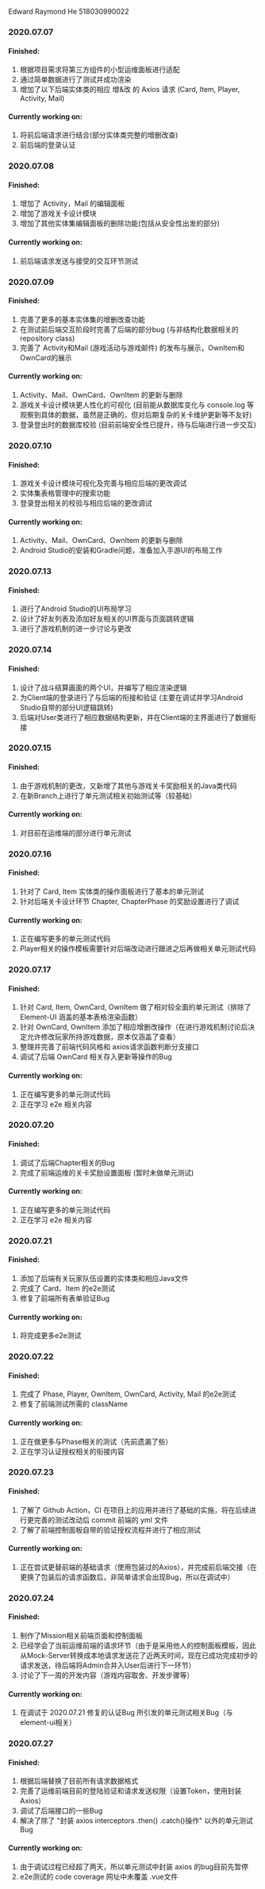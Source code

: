 Edward Raymond He 518030990022

### 2020.07.07

#### Finished: 

1. 根据项目需求将第三方组件的小型运维面板进行适配
2. 通过简单数据进行了测试并成功渲染
3. 增加了以下后端实体类的相应 增&改 的 Axios 请求
   (Card, Item, Player, Activity, Mail)

#### Currently working on:

1. 将前后端请求进行结合(部分实体类完整的增删改查)
2. 前后端的登录认证

### 2020.07.08

#### Finished: 

1. 增加了 Activity，Mail 的编辑面板
2. 增加了游戏关卡设计模块
3. 增加了其他实体集编辑面板的删除功能(包括从安全性出发的部分)

#### Currently working on:

1. 前后端请求发送与接受的交互环节测试

### 2020.07.09

#### Finished: 

1. 完善了更多的基本实体集的增删改查功能
2. 在测试前后端交互阶段时完善了后端的部分bug (与非结构化数据相关的 repository class)
3. 完善了 Activity和Mail (游戏活动与游戏邮件) 的发布与展示，OwnItem和OwnCard的展示

#### Currently working on:

1. Activity、Mail、OwnCard、OwnItem 的更新与删除
2. 游戏关卡设计模块更人性化的可视化 (目前能从数据库变化与 console.log 等观察到具体的数据，虽然是正确的，但对后期复杂的关卡维护更新等不友好)
3. 登录登出时的数据库校验 (目前前端安全性已提升，待与后端进行进一步交互)

### 2020.07.10

#### Finished: 

1. 游戏关卡设计模块可视化及完善与相应后端的更改调试
2. 实体集表格管理中的搜索功能
3. 登录登出相关的校验与相应后端的更改调试

#### Currently working on:

1. Activity、Mail、OwnCard、OwnItem 的更新与删除
2. Android Studio的安装和Gradle问题，准备加入手游UI的布局工作

### 2020.07.13

#### Finished: 

1. 进行了Android Studio的UI布局学习
2. 设计了好友列表及添加好友相关的UI界面与页面跳转逻辑
3. 进行了游戏机制的进一步讨论与更改

### 2020.07.14

#### Finished: 

1. 设计了战斗结算画面的两个UI，并编写了相应渲染逻辑
2. 为Client端的登录进行了与后端的衔接和验证 (主要在调试并学习Android Studio自带的部分UI逻辑跳转)
3. 后端对User类进行了相应数据结构更新，并在Client端的主界面进行了数据衔接

### 2020.07.15

#### Finished: 

1. 由于游戏机制的更改，又新增了其他与游戏关卡奖励相关的Java类代码
2. 在新Branch上进行了单元测试相关初始测试等（较基础）

#### Currently working on:

1. 对目前在运维端的部分进行单元测试

### 2020.07.16

#### Finished: 

1. 针对了 Card, Item 实体类的操作面板进行了基本的单元测试
2. 针对后端关卡设计环节 Chapter, ChapterPhase 的奖励设置进行了调试

#### Currently working on:

1. 正在编写更多的单元测试代码
2. Player相关的操作模板需要针对后端改动进行跟进之后再做相关单元测试代码

### 2020.07.17

#### Finished: 

1. 针对 Card, Item, OwnCard, OwnItem 做了相对较全面的单元测试（排除了 Element-UI 涵盖的基本表格渲染函数）
2. 针对 OwnCard, OwnItem 添加了相应增删改操作（在进行游戏机制讨论后决定允许修改玩家所持游戏数据，原本仅涵盖了查看）
3. 整理并完善了前端代码风格和 axios请求函数判断分支接口
4. 调试了后端 OwnCard 相关存入更新等操作的Bug

#### Currently working on:

1. 正在编写更多的单元测试代码
2. 正在学习 e2e 相关内容

### 2020.07.20

#### Finished: 

1. 调试了后端Chapter相关的Bug
2. 完成了前端运维的关卡奖励设置面板 (暂时未做单元测试)

#### Currently working on:

1. 正在编写更多的单元测试代码
2. 正在学习 e2e 相关内容

### 2020.07.21

#### Finished: 

1. 添加了后端有关玩家队伍设置的实体类和相应Java文件
2. 完成了 Card、Item 的e2e测试
3. 修复了前端所有表单验证Bug

#### Currently working on:

1. 将完成更多e2e测试

### 2020.07.22

#### Finished: 

1. 完成了 Phase, Player, OwnItem, OwnCard, Activity, Mail 的e2e测试
2. 修复了前端测试所需的 className

#### Currently working on:

1. 正在做更多与Phase相关的测试（先前遗漏了些）
2. 正在学习认证授权相关的衔接内容

### 2020.07.23

#### Finished: 

1. 了解了 Github Action，CI 在项目上的应用并进行了基础的实施，将在后续进行更完善的测试改动后 commit 前端的 yml 文件
2. 了解了前端控制面板自带的验证授权流程并进行了相应测试

#### Currently working on:

1. 正在尝试更替前端的基础请求（使用包装过的Axios），并完成前后端交接（在更换了包装后的请求函数后，非简单请求会出现Bug，所以在调试中）

### 2020.07.24

#### Finished: 

1. 制作了Mission相关前端页面和控制面板
2. 已经学会了当前运维前端的请求环节（由于是采用他人的控制面板模板，因此从Mock-Server转换成本地请求发送花了近两天时间，现在已成功完成初步的请求发送，待后端将Admin合并入User后进行下一环节）
3. 讨论了下一周的开发内容（游戏内容取舍、开发步骤等）

#### Currently working on:

1. 在调试于 2020.07.21 修复的认证Bug 所引发的单元测试相关Bug（与 element-ui相关）

### 2020.07.27

#### Finished: 

1. 根据后端替换了目前所有请求数据格式
2. 完善了运维前端目前的登陆验证和请求发送权限（设置Token，使用封装Axios）
3. 调试了后端接口的一些Bug
4. 解决了除了 "封装 axios interceptors .then() .catch()操作" 以外的单元测试Bug

#### Currently working on:

1. 由于调试过程已经超了两天，所以单元测试中封装 axios 的bug目前先暂停
2. e2e测试的 code coverage 网址中未覆盖 .vue文件